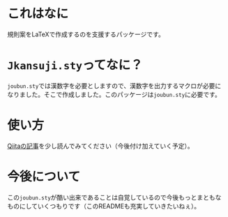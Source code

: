 # これはなに
規則案をLaTeXで作成するのを支援するパッケージです。

# `Jkansuji.sty`ってなに？
`joubun.sty`では漢数字を必要としますので、漢数字を出力するマクロが必要になりました。そこで作成しました。このパッケージは`joubun.sty`に必要です。

# 使い方
[Qiitaの記事](https://qiita.com/puripuri2100/items/b094118849d6ae7b3a9e)を少し読んでみてください（今後付け加えていく予定）。

# 今後について
この`joubun.sty`が酷い出来であることは自覚しているので今後もっとまともなものにしていくつもりです（このREADMEも充実していきたいねぇ）。